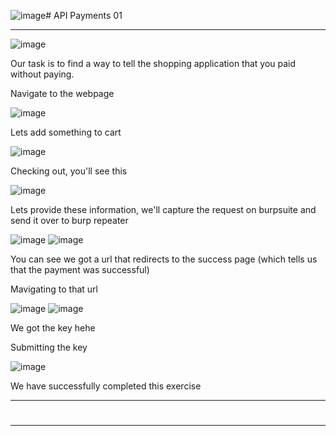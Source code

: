 ![image](https://github.com/BlackAnon22/BlackAnon22.github.io/assets/67879936/a3a1a88b-f236-4397-a8b2-7d56973201ca)# API Payments 01
<hr>

![image](https://github.com/BlackAnon22/BlackAnon22.github.io/assets/67879936/b1609706-2452-4ead-b784-5994c51fd18c)

Our task is to find a way to tell the shopping application that you paid without paying.

Navigate to the webpage

![image](https://github.com/BlackAnon22/BlackAnon22.github.io/assets/67879936/22000c61-5a9e-47bf-b2a1-d59ca96c94d6)

Lets add something to cart

![image](https://github.com/BlackAnon22/BlackAnon22.github.io/assets/67879936/8a34b1fd-8401-4c44-af5a-fd3e5f876f31)

Checking out, you'll see this

![image](https://github.com/BlackAnon22/BlackAnon22.github.io/assets/67879936/1d7218b2-9bbc-452c-8509-4ea677ae3407)

Lets provide these information, we'll capture the request on burpsuite and send it over to burp repeater

![image](https://github.com/BlackAnon22/BlackAnon22.github.io/assets/67879936/5eadc5ec-0dd5-4d2a-b2a0-f46bd2407da0)
![image](https://github.com/BlackAnon22/BlackAnon22.github.io/assets/67879936/95244c92-7f10-48b5-a002-09fb8dd53e29)

You can see we got a url that redirects  to the success page (which tells us that the payment was successful)

Mavigating to that url

![image](https://github.com/BlackAnon22/BlackAnon22.github.io/assets/67879936/be7ecc98-6cfd-4e23-9f62-5f720fade79f)
![image](https://github.com/BlackAnon22/BlackAnon22.github.io/assets/67879936/02ac26ab-92d8-47cc-a98c-580831dfebd2)

We got the key hehe

Submitting the key

![image](https://github.com/BlackAnon22/BlackAnon22.github.io/assets/67879936/1e821408-23eb-4fd8-ac58-1920067eab66)

We have successfully completed this exercise

----------------------------

#
<hr>




















